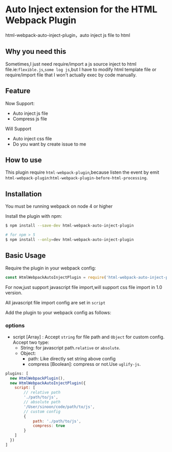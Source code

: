 # Auto Inject extension for the HTML Webpack Plugin
html-webpack-auto-inject-plugin，auto inject js file to html

## Why you need this
Sometimes,I just need require/import a js source inject to html file.ie:`flexible.js`,`some log js`,but I have to modify html template file or require/import file that I won't actually exec by code manually.

## Feature
Now Support:
- Auto inject js file
- Compress js file

Will Support
- Auto inject css file
- Do you want by create issue to me

## How to use
This plugin require `html-webpack-plugin`,because listen the event by emit `html-webpack-plugin`:`html-webpack-plugin-before-html-processing`.

## Installation
You must be running webpack on node 4 or higher

Install the plugin with npm:
```bash
$ npm install --save-dev html-webpack-auto-inject-plugin

# for npm > 5
$ npm install --only=dev html-webpack-auto-inject-plugin
```

## Basic Usage
Require the plugin in your webpack config:

```javascript
const HtmlWebpackAutoInjectPlugin = require('html-webpack-auto-inject-plugin');
```

For now,just support javascript file import,will support css file import in 1.0 version.

All javascript file import config are set in `script`

Add the plugin to your webpack config as follows:

### options
- script [Array] : Accept `string` for file path and `Object` for custom config.
    Accept two type:
    - String: for javascript path.`relative` or `absolute`.
    - Object:
        - path: Like directly set string above config
        - compress [Boolean]: compress or not.Use `uglify-js`.

```javascript
plugins: [
  new HtmlWebpackPlugin(),
  new HtmlWebpackAutoInjectPlugin({
    script: [
        // relative path
        './path/to/js',
        // absolute path
        '/User/sinoon/code/path/to/js',
        // custom config
        {
            path: './path/to/js',
            compress: true
        }
    ]
  })
]
```
